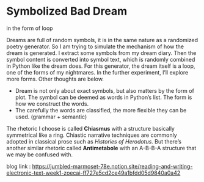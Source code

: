 # Symbolized Bad Dream

in the form of loop

Dreams are full of random symbols, it is in the same nature as a randomized poetry generator. So I am trying to simulate the mechanism of how the dream is generated.  I extract some symbols from my dream diary. Then the symbol content is converted into symbol text, which is randomly combined in Python like the dream does. For this generator, the dream itself is a loop, one of the forms of my nightmares. In the further experiment, I’ll explore more forms. Other thoughts are below.

- Dream is not only about exact symbols, but also matters by the form of plot. The symbol can be deemed as words in Python’s list. The form is how we construct the words.
- The carefully the words are classified, the more flexible they can be used. (grammar + semantic)

The rhetoric I choose is called **Chiasmus** with a structure basically symmetrical like a ring. Chiastic narrative techniques are commonly adopted in classical prose such as *Histories of Herodotus.* But there’s another similar rhetoric called **Antimetabole** with an A-B-B-A structure that we may be confused with.

blog link : https://jumbled-marmoset-78e.notion.site/reading-and-writing-electronic-text-week1-zoecai-ff727e5cd2ce49a1bfdd05d9840a0a42
